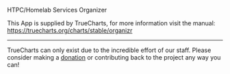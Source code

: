 HTPC/Homelab Services Organizer

This App is supplied by TrueCharts, for more information visit the manual: https://truecharts.org/charts/stable/organizr

---

TrueCharts can only exist due to the incredible effort of our staff.
Please consider making a [donation](https://truecharts.org/docs/about/sponsor) or contributing back to the project any way you can!
